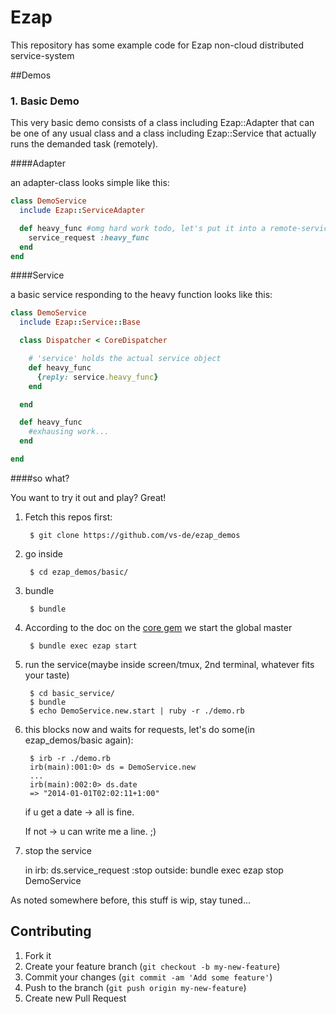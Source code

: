# Ezap

This repository has some example code for Ezap non-cloud distributed service-system

##Demos

### 1. Basic Demo

This very basic demo consists of a class including Ezap::Adapter that can be one of
any usual class and a class including Ezap::Service that actually runs the demanded 
task (remotely).

####Adapter

an adapter-class looks simple like this:

```ruby
class DemoService
  include Ezap::ServiceAdapter

  def heavy_func #omg hard work todo, let's put it into a remote-service!
    service_request :heavy_func
  end
end
```

####Service

a basic service responding to the heavy function looks like this:
```ruby
class DemoService
  include Ezap::Service::Base

  class Dispatcher < CoreDispatcher

    # 'service' holds the actual service object
    def heavy_func
      {reply: service.heavy_func}
    end

  end

  def heavy_func
    #exhausing work...
  end

end
```
####so what?

You want to try it out and play? Great!

1. Fetch this repos first:
    
        $ git clone https://github.com/vs-de/ezap_demos
    
2. go inside

        $ cd ezap_demos/basic/
    
3. bundle

        $ bundle
    
4. According to the doc on the [core gem](https://github.com/vs-de/ezap_core) we start the global master

        $ bundle exec ezap start
    
5. run the service(maybe inside screen/tmux, 2nd terminal, whatever fits your taste)

        $ cd basic_service/
        $ bundle
        $ echo DemoService.new.start | ruby -r ./demo.rb

6. this blocks now and waits for requests, let's do some(in ezap_demos/basic again):

        $ irb -r ./demo.rb
        irb(main):001:0> ds = DemoService.new
        ...
        irb(main):002:0> ds.date
        => "2014-01-01T02:02:11+1:00"

    if u get a date -> all is fine.

    If not -> u can write me a line. ;)

7. stop the service

    in irb:
        ds.service_request :stop
    outside:
        bundle exec ezap stop DemoService

As noted somewhere before, this stuff is wip, stay tuned...

## Contributing

1. Fork it
2. Create your feature branch (`git checkout -b my-new-feature`)
3. Commit your changes (`git commit -am 'Add some feature'`)
4. Push to the branch (`git push origin my-new-feature`)
5. Create new Pull Request

